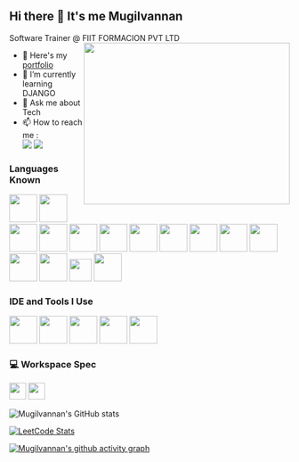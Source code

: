 ## Hi there 👋 It's me Mugilvannan

Software Trainer @ FIIT FORMACION PVT LTD
<img align="right" width="370" height="290" src="https://i.pinimg.com/originals/47/f0/34/47f0342cec72b800463bf003eac1257e.gif">
- 🔭 Here's my [portfolio](https://p-mugilvannan.github.io/New-Portfolio/)                                                 
- 🌱 I’m currently learning DJANGO
- 💬 Ask me about Tech
- 📫 How to reach me :
<br /> [<img src="https://img.shields.io/badge/Instagram-1DA1F2?style=for-the-badge&logo=instagram&logoColor=white" />](https://www.instagram.com/micky_mouse.23/#) [<img src="https://img.shields.io/badge/LinkedIn-0077B5?style=for-the-badge&logo=linkedin&logoColor=white" />](https://www.linkedin.com/in/mugilvannan-p-215559266)

### Languages Known
<img height="50" width="50" src="https://img.icons8.com/color/48/000000/python.png" /> <img height="50" width="50" src="https://img.icons8.com/color/48/000000/c-programming.png" /> <img height="50" width="50" src="https://img.icons8.com/color/48/000000/c-plus-plus-logo.png" /> <img height="50" width="50" src="https://img.icons8.com/color/48/000000/java-coffee-cup-logo.png" /> <img height="50" width="50" src="https://img.icons8.com/color/48/000000/html-5.png" /> <img height="50" width="50" src="https://img.icons8.com/color/48/000000/css3.png" /> <img height="50" width="50" src="https://img.icons8.com/color/48/000000/bootstrap.png" />
<img height="50" width="50" src="https://img.icons8.com/color/48/000000/javascript.png"/> <img height="50" width="50" src="https://img.icons8.com/color/48/000000/google-firebase-console.png"/> <img height="50" width="50" src="https://img.icons8.com/color/48/000000/mysql-logo.png"/> <img height="50" width="50" src="https://img.icons8.com/color/48/000000/mongodb.png"/> <img height="50" width="50" src="https://img.icons8.com/color/48/000000/nodejs.png"/>  <img height="50" width="50" src="https://img.icons8.com/?size=100&id=WNoJgbzDr3i2&format=png&color=000000" />  <img height="40" width="40" src="https://img.icons8.com/?size=100&id=bzf0DqjXFHIW&format=png&color=000000" />  <img height="50" widht="50" src="https://img.icons8.com/?size=100&id=55251&format=png&color=000000" />

### IDE and Tools I Use
<img height="50" width="50" src="https://img.icons8.com/color/48/000000/visual-studio-code-2019.png"/> <img height="50" width="50" src="https://img.icons8.com/color/48/000000/pycharm.png"/> <img height="50" width="50" src="https://img.icons8.com/color/50/000000/git.png"/>  <img height="50" src="https://img.icons8.com/officel/480/null/java-eclipse.png"/> <img height="50" src="https://img.shields.io/badge/Firebase-00C7B7?style=for-the-badge&logo=firebase&logoColor=white"/> 


### 💻 Workspace Spec
<img height="30" src="https://img.shields.io/badge/Xiaomi_Notebook-Ultra_15-ED1C24?style=for-the-badge&logo=xiaomi&logoColor=white"/> <img height="30" src="https://img.shields.io/badge/INTEL-CORE%20i5-76B900?style=for-the-badge&logo=intel&logoColor=white"/>  

![Mugilvannan's GitHub stats](https://github-readme-stats.vercel.app/api?username=P-MUGILVANNAN&theme=dark&show_icons=true&&hide=issues,contribs)

[![LeetCode Stats](https://leetcode.card.workers.dev/Mugil_123?theme=dark&font=baloo&extension=null)](https://leetcode.com/Mugi_123)

[![Mugilvannan's github activity graph](https://github-readme-activity-graph.vercel.app/graph?username=P-MUGILVANNAN&bg_color=000000&color=ffffff&line=51f565&point=ffffff&area=true&hide_border=true)](https://github.com/ashutosh00710/github-readme-activity-graph)
